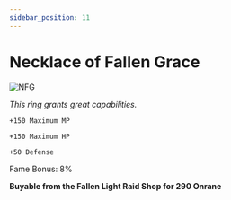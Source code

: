 ```yaml
---
sidebar_position: 11
---
```


# Necklace of Fallen Grace

![NFG](https://vwiki.valorserver.com/api/item/picture/necklace%20of%20fallen%20grace)

<i>This ring grants great capabilities.</i>

    +150 Maximum MP
    
    +150 Maximum HP
    
    +50 Defense
    
Fame Bonus: 8%

**Buyable from the Fallen Light Raid Shop for 290 Onrane**
